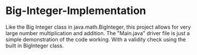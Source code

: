 # Big-Integer-Implementation
Like the Big Integer class in java.math.BigInteger, this project allows for very large number multiplication and addition. 
The "Main.java" driver file is just a simple demonstration of the code working. With a validity check using the built in BigInteger class. 

